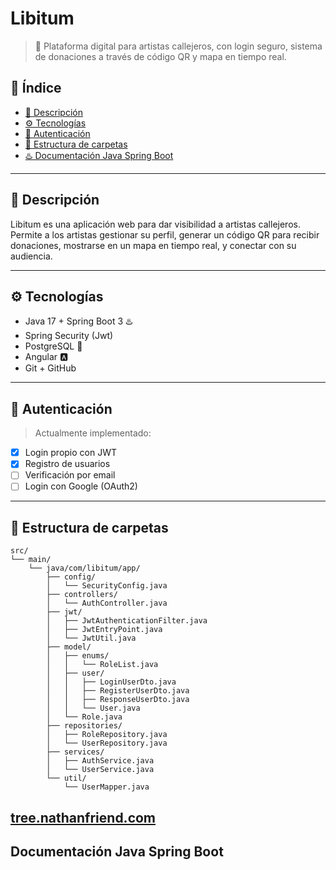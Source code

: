 # Libitum

> 🎵 Plataforma digital para artistas callejeros, con login seguro, sistema de donaciones a través de código QR y mapa en tiempo real.

## 📌 Índice

- [📝 Descripción](#-descripción)
- [⚙️ Tecnologías](#️-tecnologías)
- [🔐 Autenticación](#-autenticación)
- [📁 Estructura de carpetas](#-estructura-de-carpetas)
- [♨️ Documentación Java Spring Boot](#documentación-java-spring-boot)

---

## 📝 Descripción

Libitum es una aplicación web para dar visibilidad a artistas callejeros. Permite a los artistas gestionar su perfil, generar un código QR para recibir donaciones, mostrarse en un mapa en tiempo real, y conectar con su audiencia.

---

## ⚙️ Tecnologías
- Java 17 + Spring Boot 3 ♨️
- Spring Security (Jwt)
- PostgreSQL 🐘
- Angular 🅰️
- Git + GitHub 

---

## 🔐 Autenticación 

> Actualmente implementado:
- [x] Login propio con JWT
- [x] Registro de usuarios
- [ ] Verificación por email
- [ ] Login con Google (OAuth2)

---
## 📁 Estructura de carpetas
```text
src/
└── main/
    └── java/com/libitum/app/
        ├── config/
        │   └── SecurityConfig.java
        ├── controllers/
        │   └── AuthController.java
        ├── jwt/
        │   ├── JwtAuthenticationFilter.java
        │   ├── JwtEntryPoint.java
        │   └── JwtUtil.java
        ├── model/
        │   ├── enums/
        │   │   └── RoleList.java
        │   ├── user/
        │   │   ├── LoginUserDto.java
        │   │   ├── RegisterUserDto.java
        │   │   ├── ResponseUserDto.java
        │   │   └── User.java
        │   └── Role.java
        ├── repositories/
        │   ├── RoleRepository.java
        │   └── UserRepository.java
        ├── services/
        │   ├── AuthService.java
        │   └── UserService.java
        └── util/
            └── UserMapper.java
```
[tree.nathanfriend.com]([text](https://tree.nathanfriend.com/?s=(%27opti9s!(%27fancy!true~fullPath!false~trailingSlash!true~rootDot!false)~H(%27H%27src6main6-N%2Fcom%2Flibitum%2Fapp%2F*c9figBSecurityC9fig0cIsBGCI0jwtBJwtGenticati9Filt5OEntryPointOUtil0modelBenumsB7ListKus5B-Login4Regist54Resp9se42070r3ies*7R3yK2R3y0s8sBGS8K2S80utilB2Mapp50%27)~v5si9!%271%27)*6---%20%200.N*2Us53epositor42DtoK-5er6%5Cn-7-Role85vice9onB*-GAuthHsource!I9troll5K0-NjavaOKJwt%01ONKIHGB987654320-*))
---

## Documentación Java Spring Boot